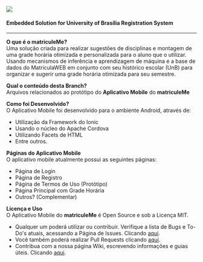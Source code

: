 ![](https://github.com/sant0ro/matriculeMe/raw/server/Logo.png)
#### Embedded Solution for University of Brasília Registration System
-------------------------------------

<b>O que é o matriculeMe?</b><br>
Uma solução criada para realizar sugestões de disciplinas e montagem de uma grade horária otimizada e personalizada para o aluno que o utilizar. Usando mecanismos de inferência e aprendizagem de máquina e a base de dados do MatriculaWEB em conjunto com seu histórico escolar (UnB) para organizar e sugerir uma grade horária otimizada para seu semestre.

<b>Qual o conteúdo desta Branch?</b><br>
Arquivos relacionados ao protótipo do **Aplicativo Mobile** do **matriculeMe**

<b>Como foi Desenvolvido?</b><br>
O Aplicativo Mobile foi desenvolvido para o ambiente Android, através de:

* Utilização da Framework do Ionic
* Usando o núcleo do Apache Cordova
* Utilizando Facets de HTML
* Entre outros.

<b>Páginas do Aplicativo Mobile</b><br>
O aplicativo mobile atualmente possui as seguintes páginas:

* Página de Login
* Página de Registro
* Página de Termos de Uso (Protótipo)
* Página Principal com Grade Horária
* Outros? (Complementar)

<b>Licença e Uso</b><br>
O Aplicativo Mobile do **matriculeMe** é Open Source e sob a Licença MIT. 

* Qualquer um poderá utilizar ou contribuir. Verifique a lista de Bugs e To-Do's atuais, acessando a Página de Issues. Clicando [aqui](https://github.com/sant0ro/matriculeMe/issues). 
* Você também poderá realizar Pull Requests clicando [aqui](https://github.com/sant0ro/matriculeMe/pulls).
* Contribua com a nossa página Wiki, escrevendo informações e guias úteis. Clicando [aqui](https://github.com/sant0ro/matriculeMe/wiki).
